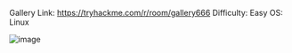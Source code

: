 Gallery 
Link: https://tryhackme.com/r/room/gallery666
Difficulty: Easy
OS: Linux


![image](https://github.com/JossieFernandezSalas/TryhackmeCTF/assets/125423168/f166dce8-4ddc-4ff0-a9f9-0c7fb0c07781)


